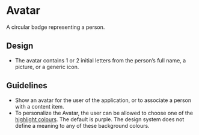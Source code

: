 <!-- @license CC0-1.0 -->

# Avatar

A circular badge representing a person.

## Design

- The avatar contains 1 or 2 initial letters from the person’s full name, a picture, or a generic icon.

## Guidelines

- Show an avatar for the user of the application, or to associate a person with a content item.
- To personalize the Avatar, the user can be allowed to choose one of the [highlight colours](/docs/brand-design-tokens-colour--docs).
  The default is purple.
  The design system does not define a meaning to any of these background colours.
